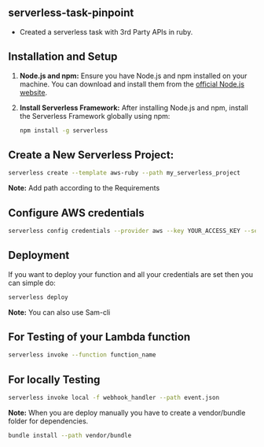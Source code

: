 
## serverless-task-pinpoint

- Created a serverless task with 3rd Party APIs in ruby.

## Installation and Setup

1. **Node.js and npm:**
   Ensure you have Node.js and npm installed on your machine. You can download and install them from the [official Node.js website](https://nodejs.org/).

2. **Install Serverless Framework:**
   After installing Node.js and npm, install the Serverless Framework globally using npm:

   ```bash
   npm install -g serverless
   ```

## Create a New Serverless Project:

```bash
serverless create --template aws-ruby --path my_serverless_project
```

**Note:** Add path according to the Requirements

## Configure AWS credentials 

```bash
serverless config credentials --provider aws --key YOUR_ACCESS_KEY --secret YOUR_SECRET_KEY
```

## Deployment

If you want to deploy your function and all your credentials are set then you can simple do:

```bash
serverless deploy
```

**Note:** You can also use Sam-cli

## For Testing of your Lambda function

```bash
serverless invoke --function function_name
```

## For locally Testing

```bash 
serverless invoke local -f webhook_handler --path event.json
```

**Note:** When you are deploy manually you have to create a vendor/bundle folder for dependencies.
```bash
bundle install --path vendor/bundle
```
